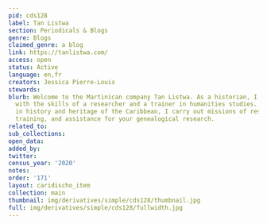 ```yaml
---
pid: cds128
label: Tan Listwa
section: Periodicals & Blogs
genre: Blogs
claimed_genre: a blog
link: https://tanlistwa.com/
access: open
status: Active
language: en,fr
creators: Jessica Pierre-Louis
stewards:
blurb: Welcome to the Martinican company Tan Listwa. As a historian, I provide you
  with the skills of a researcher and a trainer in humanities studies. Specialised
  in history and heritage of the Caribbean, I carry out missions of research engineering,
  training, and assistance for your genealogical research.
related_to:
sub_collections:
open_data:
added_by:
twitter:
census_year: '2020'
notes:
order: '171'
layout: caridischo_item
collection: main
thumbnail: img/derivatives/simple/cds128/thumbnail.jpg
full: img/derivatives/simple/cds128/fullwidth.jpg
---
```

